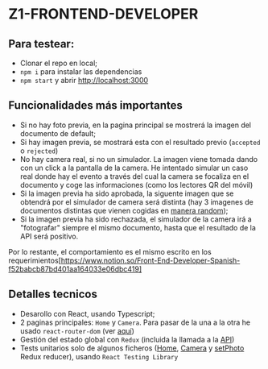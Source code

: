 # Z1-FRONTEND-DEVELOPER
## Para testear:
- Clonar el repo en local;
- `npm i` para instalar las dependencias
- `npm start` y abrir [http://localhost:3000](http://localhost:3000)

## Funcionalidades más importantes
- Si no hay foto previa, en la pagina principal se mostrerá la imagen del documento de default;
- Si hay imagen previa, se mostrará esta con el resultado previo (`accepted` o `rejected`)
- No hay camera real, si no un simulador. La imagen viene tomada dando con un click a la pantalla de la camera. He intentado simular un caso real donde hay el evento a través del cual la camera se focaliza en el documento y coge las informaciones (como los lectores QR del móvil)
- Si la imagen previa ha sido aprobada, la siguente imagen que se obtendrá por el simulador de camera será distinta (hay 3 imagenes de documentos distintas que vienen cogidas en [manera random](https://github.com/SaraPeir/z1-frontend-developer/blob/master/src/redux/slices/setPhoto.tsx#L26));
- Si la imagen previa ha sido rechazada, el simulador de la camera irá a "fotografar" siempre el mismo documento, hasta que el resultado de la API será positivo. 

Por lo restante, el comportamiento es el mismo escrito en los requerimientos[https://www.notion.so/Front-End-Developer-Spanish-f52babcb87bd401aa164033e06dbc419]

## Detalles tecnicos
- Desarollo con React, usando Typescript;
- 2 paginas principales: `Home` y `Camera`. Para pasar de la una a la otra he usado `react-router-dom` (ver [aquí](https://github.com/SaraPeir/z1-frontend-developer/blob/master/src/App.tsx#L16))
- Gestión del estado global con `Redux` (incluida la llamada a la [API](https://github.com/SaraPeir/z1-frontend-developer/blob/master/src/redux/slices/fetchApi.tsx#L15))
- Tests unitarios solo de algunos ficheros ([Home](https://github.com/SaraPeir/z1-frontend-developer/blob/master/src/modules/Home/Home.test.tsx), [Camera](https://github.com/SaraPeir/z1-frontend-developer/blob/master/src/modules/Camera/Camera.test.tsx) y [setPhoto](https://github.com/SaraPeir/z1-frontend-developer/blob/master/src/redux/tests/setPhoto.test.tsx) Redux reducer), usando `React Testing Library`

